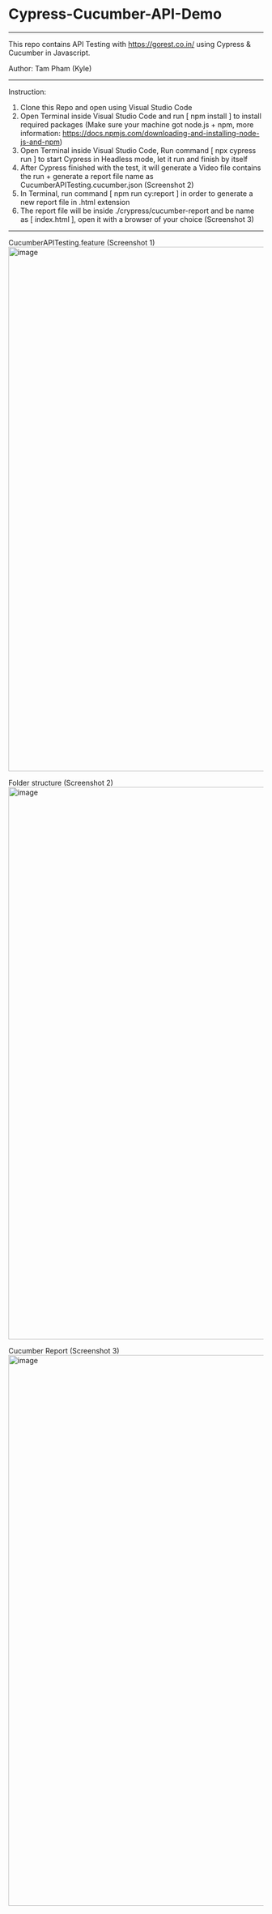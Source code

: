 # Cypress-Cucumber-API-Demo

----------------------------------------------------------------------------------------------

This repo contains API Testing with https://gorest.co.in/ using Cypress & Cucumber in Javascript.

Author: Tam Pham (Kyle)

----------------------------------------------------------------------------------------------

Instruction:

1. Clone this Repo and open using Visual Studio Code
2. Open Terminal inside Visual Studio Code and run [ npm install ] to install required packages (Make sure your machine got node.js + npm, more information: https://docs.npmjs.com/downloading-and-installing-node-js-and-npm)
4. Open Terminal inside Visual Studio Code, Run command [ npx cypress run ] to start Cypress in Headless mode, let it run and finish by itself
5. After Cypress finished with the test, it will generate a Video file contains the run + generate a report file name as CucumberAPITesting.cucumber.json (Screenshot 2)
6. In Terminal, run command [ npm run cy:report ] in order to generate a new report file in .html extension 
7. The report file will be inside ./crypress/cucumber-report and be name as [ index.html ], open it with a browser of your choice (Screenshot 3)

----------------------------------------------------------------------------------------------

CucumberAPITesting.feature (Screenshot 1)
<img width="1036" alt="image" src="https://user-images.githubusercontent.com/73167411/171606822-3397cdaf-bbec-4223-a60c-ac5e33be0209.png">

Folder structure (Screenshot 2)
<img width="1091" alt="image" src="https://user-images.githubusercontent.com/73167411/170359567-4c727045-15e2-4bbf-a054-e1ed7f047d68.png">

Cucumber Report (Screenshot 3)
<img width="1088" alt="image" src="https://user-images.githubusercontent.com/73167411/171607260-29695a28-25af-46dc-a311-9833983763c6.png">

